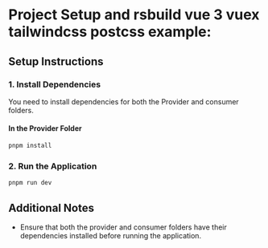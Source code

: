 # Project Setup and rsbuild vue 3 vuex tailwindcss postcss example:


## Setup Instructions


### 1. Install Dependencies

You need to install dependencies for both the Provider and consumer folders.

#### In the Provider Folder

```bash
pnpm install
```


### 2. Run the Application

```bash
pnpm run dev
```

## Additional Notes

- Ensure that both the provider and consumer folders have their dependencies installed before running the application.
